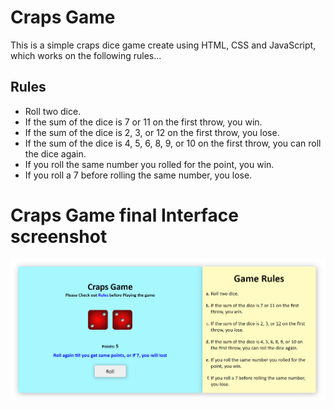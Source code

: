 # Craps Game

This is a simple craps dice game create using HTML, CSS and JavaScript, which works on the following rules...

## Rules

- Roll two dice.
- If the sum of the dice is 7 or 11 on the first throw, you win.
- If the sum of the dice is 2, 3, or 12 on the first throw, you lose.
- If the sum of the dice is 4, 5, 6, 8, 9, or 10 on the first throw, you can roll the dice again.
- If you roll the same number you rolled for the point, you win.
- If you roll a 7 before rolling the same number, you lose.


# Craps Game final Interface screenshot

![craps game screenshot](./images/craps-game-final-screenshot.png)